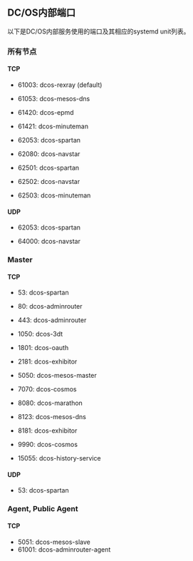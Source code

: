 ## DC\/OS内部端口

以下是DC\/OS内部服务使用的端口及其相应的systemd unit列表。

### 所有节点

#### TCP

* 61003: dcos-rexray \(default\)

* 61053: dcos-mesos-dns

* 61420: dcos-epmd

* 61421: dcos-minuteman

* 62053: dcos-spartan

* 62080: dcos-navstar

* 62501: dcos-spartan

* 62502: dcos-navstar

* 62503: dcos-minuteman


#### UDP

* 62053: dcos-spartan

* 64000: dcos-navstar


### Master

#### TCP

* 53: dcos-spartan

* 80: dcos-adminrouter

* 443: dcos-adminrouter

* 1050: dcos-3dt

* 1801: dcos-oauth

* 2181: dcos-exhibitor

* 5050: dcos-mesos-master

* 7070: dcos-cosmos

* 8080: dcos-marathon

* 8123: dcos-mesos-dns

* 8181: dcos-exhibitor

* 9990: dcos-cosmos

* 15055: dcos-history-service


#### UDP

* 53: dcos-spartan

### Agent, Public Agent

#### TCP

* 5051: dcos-mesos-slave
* 61001: dcos-adminrouter-agent

